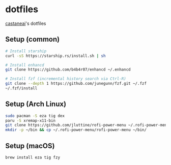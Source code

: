 # dotfiles

[castaneai](https://github.com/castaneai)'s dotfiles


## Setup (common)

```sh
# Install starship
curl -sS https://starship.rs/install.sh | sh

# Install enhancd
git clone https://github.com/b4b4r07/enhancd ~/.enhancd

# Install fzf (incremental history search via Ctrl-R)
git clone --depth 1 https://github.com/junegunn/fzf.git ~/.fzf
~/.fzf/install
```

## Setup (Arch Linux)

```sh
sudo pacman -S eza tig dex
paru -S xremap-x11-bin
git clone https://github.com/jluttine/rofi-power-menu ~/.rofi-power-menu
mkdir -p ~/bin && cp ~/.rofi-power-menu/rofi-power-menu ~/bin/
```

## Setup (macOS)

```sh
brew install eza tig fzy
```
